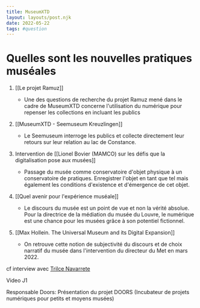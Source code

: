 ```yaml
---
title: MuseumXTD
layout: layouts/post.njk
date: 2022-05-22
tags: #question
---
```

# Quelles sont les nouvelles pratiques muséales

1. [[Le projet Ramuz]]
	- Une des questions de recherche du projet Ramuz mené dans le cadre de MuseumXTD concerne l'utilisation du numérique pour repenser les collections en incluant les publics 
2. [[MuseumXTD - Seemuseum Kreuzlingen]]
	- Le Seemuseum interroge les publics et collecte directement leur retours sur leur relation au lac de Constance. 
3. Intervention de [[Lionel Bovier (MAMCO) sur les défis que la digitalisation pose aux musées]] 
	- Passage du musée comme conservatoire d'objet physique à un conservatoire de pratiques. Enregistrer l'objet en tant que tel mais également les conditions d'existence et d'émergence de cet objet. 

4. [[Quel avenir pour l'expérience muséale]]
	- Le discours du musée est un point de vue et non la vérité absolue. Pour la directrice de la médiation du musée du Louvre, le numérique est une chance pour les musées grâce à son potentiel fictionnel. 
5. [[Max Hollein. The Universal Museum and its Digital Expansion]]
	- On retrouve cette notion de subjectivité du discours et de choix narratif du musée dans l'intervention du directeur du Met en mars 2022. 

cf interview avec [Trilce Navarrete](https://metis-lab.com/2022/05/02/musees-et-numerique-un-entretien-avec-trilce-navarrete/)

Video J1

Responsable Doors: Présentation du projet DOORS (Incubateur de projets numériques pour petits et moyens musées)